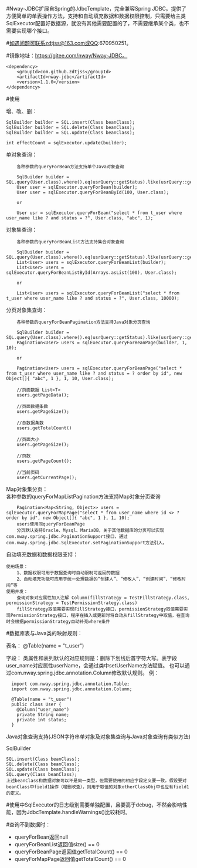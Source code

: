 #Nway-JDBC扩展自Spring的JdbcTemplate，完全兼容Spring JDBC。提供了方便简单的单表操作方法，支持和自动填充数据和数据权限控制，只需要给主类SqlExecutor配置好数据源，就没有其他需要配置的了，不需要继承某个类，也不需要实现哪个接口。

#如遇问题可联系zdtjss@163.com或QQ:670950251。

#镜像地址：https://gitee.com/nway/Nway-JDBC。


	<dependency>
		<groupId>com.github.zdtjss</groupId>
		<artifactId>nway-jdbc</artifactId>
		<version>1.1.0</version>
	</dependency>

#使用

增、改、删：  

	SqlBuilder builder = SQL.insert(Class beanClass);
	SqlBuilder builder = SQL.delete(Class beanClass);
	SqlBuilder builder = SQL.update(Class beanClass);
	
	int effectCount = sqlExecutor.update(builder);
    
单对象查询：
	
        各种参数的queryForBean方法支持单个Java对象查询
		
		SqlBuilder builder = SQL.query(User.class).where().eq(usrQuery::getStatus).like(usrQuery::getName);
        User user = sqlExecutor.queryForBean(builder);
        User user = sqlExecutor.queryForBeanById(100, User.class);
        
        or
        
        User usr = sqlExecutor.queryForBean("select * from t_user where user_name like ? and status = ?", User.class, "abc", 1);
        
对象集查询：
	
        各种参数的queryForBeanList方法支持集合对象查询
        
        SqlBuilder builder = SQL.query(User.class).where().eq(usrQuery::getStatus).like(usrQuery::getName);
        List<User> users = sqlExecutor.queryForBeanList(builder);
        List<User> users = sqlExecutor.queryForBeanListById(Arrays.asList(100), User.class);
        
        or
		
        List<User> users = sqlExecutor.queryForBeanList("select * from t_user where user_name like ? and status = ?", User.class, 10000);
		
分页对象集查询：
	
        各种参数的queryForBeanPagination方法支持Java对象分页查询
		
		SqlBuilder builder = SQL.query(User.class).where().eq(usrQuery::getStatus).like(usrQuery::getName).orderBy(usrQuery::getId);
        Pagination<User> users = sqlExecutor.queryForBeanPage(builder, 1, 10);
        
        or
        
        Pagination<User> users = sqlExecutor.queryForBeanPage("select * from t_user where user_name like ? and status = ? order by id", new Object[]{ "abc", 1 }, 1, 10, User.class);
		
        //页面数据 List<T>
        users.getPageData();
		
        //页面数据条数
        users.getPageSize();
		
        //总数据条数
        users.getTotalCount()
		
        //页面大小
        users.getPageSize();
		
        //页数
        users.getPageCount();
		
        //当前页码
        users.getCurrentPage();
		
Map对象集分页：	
	各种参数的queryForMapListPagination方法支持Map对象分页查询
		
        Pagination<Map<String, Object>> users = sqlExecutor.queryForMapPage("select * from user_name where id <> ? order by id", new Object[]{ "abc", 1 }, 1, 10);
        users使用同queryForBeanPage
		分页默认支持Oracle、Mysql、MariaDB，关于其他数据库的分页可以实现com.nway.spring.jdbc.PaginationSupport接口，通过com.nway.spring.jdbc.SqlExecutor.setPaginationSupport方法引入。

自动填充数据和数据权限支持：

	使用场景： 
		1、数据权限可用于数据查询时自动限制可返回的数据
		2、自动填充功能可应用于统一处理数据的“创建人”、“修改人”、“创建时间”、“修改时间“等
	使用并发：
		查询对象对应属性加入注解 Column(fillStrategy = TestFillStrategy.class, permissionStrategy = TestPermissionStrategy.class) 
		fillStrategy取值需要实现FillStrategy接口，permissionStrategy取值需要实现PermissionStrategy接口，程序在插入或更新时将自动从fillStrategy中取值，在查询时会根据permissionStrategy自动补充where条件

#数据库表与Java类的映射规则：  
   
   表名：
   @Table(name = "t_user")  
   
   字段：
   类属性和表列默认的对应规则是：删除下划线后首字符大写。表字段user_name对应属性userName，会通过类中setUserName方法赋值。
    也可以通过com.nway.spring.jdbc.annotation.Column修改默认规则。
    例：
   
      import com.nway.spring.jdbc.annotation.Table;
      import com.nway.spring.jdbc.annotation.Column;
      
      @Table(name = "t_user")
      public class User {
      	@Column("user_name")
	  	private String name;
	  	private int status;
      }
  
Java对象查询支持(JSON字符串单对象及对象集查询与Java对象查询有类似方法)
  
  SqlBuilder  
   
	SQL.insert(Class beanClass);
	SQL.delete(Class beanClass);
	SQL.update(Class beanClass);
	SQL.query(Class beanClass);
	上述beanClass和数据对象可以不是同一类型，但需要使用的相应字段定义要一致。假设要对beanClass中field1操作（增删改查），则用于取值的对象otherClassObj中也应有field1的定义。   
    

#使用中SqlExecutor的日志级别需要单独配置，且要高于debug，不然会影响性能，因为JdbcTemplate.handleWarnings()比较耗时。

#查询不到数据时：
 <ul>
  <li>queryForBean返回null</li>
  <li>queryForBeanList返回值size() == 0</li>
  <li>queryForBeanPage返回值getTotalCount() == 0</li>
  <li>queryForMapPage返回值getTotalCount() == 0</li>
 </ul>
